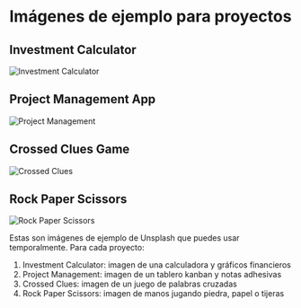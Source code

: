 # Imágenes de ejemplo para proyectos

## Investment Calculator
![Investment Calculator](https://images.unsplash.com/photo-1579621970563-ebec7560ff3e?q=80&w=1200&auto=format&fit=crop)

## Project Management App
![Project Management](https://images.unsplash.com/photo-1507925921958-8a62f3d1a50d?q=80&w=1200&auto=format&fit=crop)

## Crossed Clues Game
![Crossed Clues](https://images.unsplash.com/photo-1606167668584-78701c57f13d?q=80&w=1200&auto=format&fit=crop)

## Rock Paper Scissors
![Rock Paper Scissors](https://images.unsplash.com/photo-1614032686163-bdc24c13d0b6?q=80&w=1200&auto=format&fit=crop)

Estas son imágenes de ejemplo de Unsplash que puedes usar temporalmente. Para cada proyecto:
1. Investment Calculator: imagen de una calculadora y gráficos financieros
2. Project Management: imagen de un tablero kanban y notas adhesivas
3. Crossed Clues: imagen de un juego de palabras cruzadas
4. Rock Paper Scissors: imagen de manos jugando piedra, papel o tijeras

